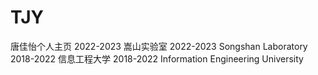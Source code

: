 # TJY
唐佳怡个人主页
2022-2023 嵩山实验室
2022-2023 Songshan Laboratory
2018-2022 信息工程大学
2018-2022 Information Engineering University
